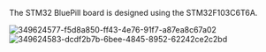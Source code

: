 The STM32 BluePill board is designed using the STM32F103C6T6A.


![349624577-f5d8a850-ff43-4e76-91f7-a87ea8c67a02](https://github.com/user-attachments/assets/ed87a301-6c86-4d9f-8f16-4b6726c942f0)
![349624583-dcdf2b7b-6bee-4845-8952-62242ce2c2bd](https://github.com/user-attachments/assets/bbf2a987-2a68-4012-8120-60187950f373)
